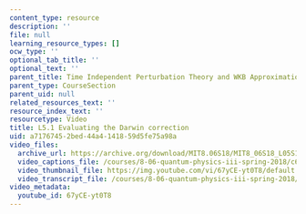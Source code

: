 ```yaml
---
content_type: resource
description: ''
file: null
learning_resource_types: []
ocw_type: ''
optional_tab_title: ''
optional_text: ''
parent_title: Time Independent Perturbation Theory and WKB Approximation
parent_type: CourseSection
parent_uid: null
related_resources_text: ''
resource_index_text: ''
resourcetype: Video
title: L5.1 Evaluating the Darwin correction
uid: a7176745-2bed-44a4-1418-59d5fe75a98a
video_files:
  archive_url: https://archive.org/download/MIT8.06S18/MIT8_06S18_L05S1_300k.mp4
  video_captions_file: /courses/8-06-quantum-physics-iii-spring-2018/c66c89f6db675bc29d53a6ed9a545b43_67yCE-yt0T8.vtt
  video_thumbnail_file: https://img.youtube.com/vi/67yCE-yt0T8/default.jpg
  video_transcript_file: /courses/8-06-quantum-physics-iii-spring-2018/1438729f498e56685351daabce40edd5_67yCE-yt0T8.pdf
video_metadata:
  youtube_id: 67yCE-yt0T8
---
```

